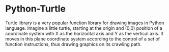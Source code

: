 # Python-Turtle
Turtle library is a very popular function library for drawing images in Python language. Imagine a little turtle, starting at the origin and (0,0) position of a coordinate system with X as the horizontal axis and Y as the vertical axis. It moves in this plane coordinate system according to the control of a set of function instructions, thus drawing graphics on its crawling path.
